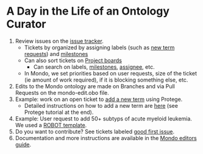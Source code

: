 # A Day in the Life of an Ontology Curator

1. Review issues on the [issue tracker](https://github.com/monarch-initiative/mondo/issues).
    - Tickets by organized by assigning labels (such as [new term requests](https://github.com/monarch-initiative/mondo/issues?q=is%3Aopen+is%3Aissue+label%3A%22New+term+request%22)) and  [milestones](https://github.com/monarch-initiative/mondo/issues?q=is%3Aopen+is%3Aissue+milestone%3A%22October+release%22+)
    - Can also sort tickets on [Project boards](https://github.com/monarch-initiative/mondo/projects)
      - Can search on labels, [milestones](https://github.com/monarch-initiative/mondo/issues?q=is%3Aopen+is%3Aissue+milestone%3A%22October+release%22+), [assignee](https://github.com/monarch-initiative/mondo/issues/assigned/nicolevasilevsky), etc.
    - In Mondo, we set priorities based on user requests, size of the ticket (ie amount of work required), if it is blocking something else, etc.
1. Edits to the Mondo ontology are made on Branches and via Pull Requests on the mondo-edit.obo file.
1. Example: work on an open ticket to [add a new term](https://github.com/monarch-initiative/mondo/issues/3626) using Protege.
    - Detailed instructions on how to add a new term are [here](https://github.com/jamesaoverton/obook/tree/master/04-OntologyTheory) (see Protege tutorial at the end).
1. Example: User request to add 50+ subtyps of acute myeloid leukemia. We used a [ROBOT template](https://docs.google.com/spreadsheets/d/1NZqf0uIzSeZ5XfVXePH0_iiR0WjyPS2ADSmK6uaYh9c/edit#gid=875350397).
1. Do you want to contribute? See tickets labeled [good first issue](https://github.com/monarch-initiative/mondo/issues?q=is%3Aopen+is%3Aissue+label%3A%22good+first+issue%22).
1. Documentation and more instructions are available in the [Mondo editors guide](https://mondo.readthedocs.io/en/latest/).